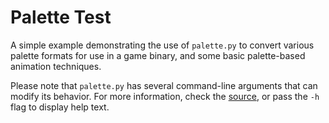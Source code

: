 # Palette Test

A simple example demonstrating the use of `palette.py` to convert various palette formats for use in a game binary, and some basic palette-based animation techniques.

Please note that `palette.py` has several command-line arguments that can modify its behavior. For more information, check the [source](../../tools/palette.py), or pass the `-h` flag to display help text.
